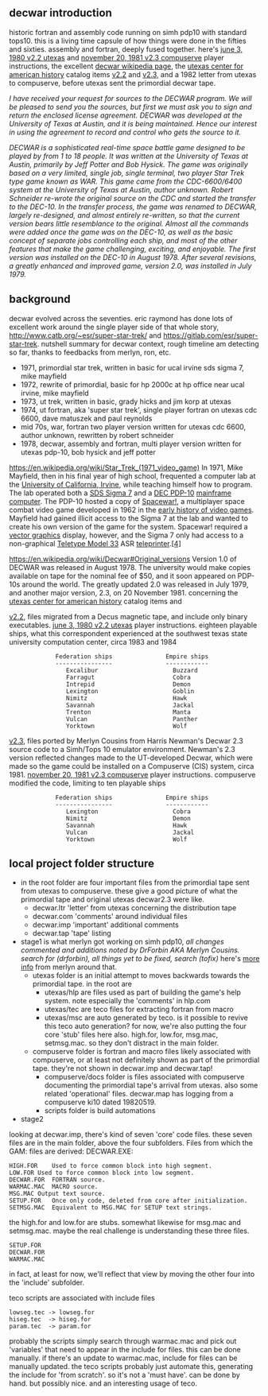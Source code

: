 ## decwar introduction

historic fortran and assembly code running on simh pdp10 with standard tops10. this is a living time capsule of how things were done in the fifties and sixties. assembly and fortran, deeply fused together. here's [june 3, 1980 v2.2 utexas](decwar22-utexas.md) and [november 20, 1981 v2.3 compuserve](decwar23-compuserve.md) player instructions, the excellent [decwar wikipedia page](https://en.wikipedia.org/wiki/Decwar), the [utexas center for american history](https://briscoecenter.org/) catalog items [v2.2](https://repositories.lib.utexas.edu/items/1aa48343-09ab-4b3b-a9f2-e2e525074a4d) and [v2.3](https://repositories.lib.utexas.edu/items/7e2ccf50-e814-4bce-91d2-a7f6440eabe4), and a 1982 letter from utexas to compuserve, before utexas sent the primordial decwar tape.

_I have received your request for sources to the DECWAR program. We will be pleased to send you the sources, but first we must ask you to sign and return the enclosed license agreement. DECWAR was developed at the University of Texas at Austin, and it is being maintained. Hence our interest in using the agreement to record and control who gets the source to it._

_DECWAR is a sophisticated real-time space battle game designed to be played by from 1 to 18 people. It was written at the University of Texas at Austin, primarily by Jeff Potter and Bob Hysick. The game was originally based on a very limited, single job, single terminal, two player Star Trek type game known as WAR. This game came from the CDC-6600/6400 system at the University of Texas at Austin, author unknown. Robert Schneider re-wrote the original source on the CDC and started the transfer to the DEC-10. In the transfer process, the game was renamed to DECWAR, largely re-designed, and almost entirely re-written, so that the current version bears little resemblance to the original. Almost all the commands were added once the game was on the DEC-10, as well as the basic concept of separate jobs controlling each ship, and most of the other features that make the game challenging, exciting, and enjoyable. The first version was installed on the DEC-10 in August 1978. After several revisions, a greatly enhanced and improved game, version 2.0, was installed in July 1979._

## background

decwar evolved across the seventies. eric raymond has done lots of excellent work around the single player side of that whole story, http://www.catb.org/~esr/super-star-trek/ and https://gitlab.com/esr/super-star-trek. nutshell summary for decwar context, rough timeline am detecting so far, thanks to feedbacks from merlyn, ron, etc.

- 1971, primordial star trek, written in basic for ucal irvine sds sigma 7, mike mayfield
- 1972, rewrite of primordial, basic for hp 2000c at hp office near ucal irvine, mike mayfield
- 1973, ut trek, written in basic, grady hicks and jim korp at utexas
- 1974, ut fortran, aka 'super star trek', single player fortran on utexas cdc 6600, dave matuszek and paul reynolds
- mid 70s, war, fortran two player version written for utexas cdc 6600, author unknown, rewritten by robert schneider
- 1978, decwar, assembly and fortran, multi player version written for utexas pdp-10, bob hysick and jeff potter

https://en.wikipedia.org/wiki/Star_Trek_(1971_video_game) In 1971, Mike Mayfield, then in his final year of high school, frequented a computer lab at the [University of California, Irvine](https://en.wikipedia.org/wiki/University_of_California,_Irvine), while teaching himself how to program. The lab operated both a [SDS Sigma 7](https://en.wikipedia.org/wiki/SDS_Sigma_series) and a [DEC PDP-10](https://en.wikipedia.org/wiki/PDP-10) [mainframe computer](https://en.wikipedia.org/wiki/Mainframe_computer). The PDP-10 hosted a copy of [Spacewar!](https://en.wikipedia.org/wiki/Spacewar!), a multiplayer space combat video game developed in 1962 in the [early history of video games](https://en.wikipedia.org/wiki/Early_history_of_video_games). Mayfield had gained illicit access to the Sigma 7 at the lab and wanted to create his own version of the game for the system. Spacewar! required a [vector graphics](https://en.wikipedia.org/wiki/Vector_graphics) display, however, and the Sigma 7 only had access to a non-graphical [Teletype Model 33](https://en.wikipedia.org/wiki/Teletype_Model_33) ASR [teleprinter](https://en.wikipedia.org/wiki/Teleprinter).[[4]](https://en.wikipedia.org/wiki/Star_Trek_(1971_video_game)#cite_note-TCC243-4)

https://en.wikipedia.org/wiki/Decwar#Original_versions Version 1.0 of DECWAR was released in August 1978. The university would make copies available on tape for the nominal fee of $50, and it soon appeared on PDP-10s around the world. The greatly updated 2.0 was released in July 1979, and another major version, 2.3, on 20 November 1981. concerning the [utexas center for american history](https://briscoecenter.org/) catalog items and 
 
[v2.2](https://repositories.lib.utexas.edu/items/1aa48343-09ab-4b3b-a9f2-e2e525074a4d), files migrated from a Decus magnetic tape, and include only binary executables. [june 3, 1980 v2.2 utexas](decwar22-utexas.md) player instructions. eighteen playable ships, what this correspondent experienced at the southwest texas state university computation center, circa 1983 and 1984

                 Federation ships               Empire ships
                 ----------------               ------------
                    Excalibur                     Buzzard
                    Farragut                      Cobra
                    Intrepid                      Demon
                    Lexington                     Goblin
                    Nimitz                        Hawk
                    Savannah                      Jackal
                    Trenton                       Manta
                    Vulcan                        Panther
                    Yorktown                      Wolf

[v2.3](https://repositories.lib.utexas.edu/items/7e2ccf50-e814-4bce-91d2-a7f6440eabe4), files ported by Merlyn Cousins from Harris Newman's Decwar 2.3 source code to a Simh/Tops 10 emulator environment. Newman's 2.3 version reflected changes made to the UT-developed Decwar, which were made so the game could be installed on a Compuserve (CIS) system, circa 1981. [november 20, 1981 v2.3 compuserve](decwar23-compuserve.md) player instructions. compuserve modified the code, limiting to ten playable ships

                 Federation ships               Empire ships
                 ----------------               ------------
                    Lexington                     Cobra
                    Nimitz                        Demon
                    Savannah                      Hawk
                    Vulcan                        Jackal
                    Yorktown                      Wolf

## local project folder structure

- in the root folder are four important files from the primordial tape sent from utexas to compuserve. these give a good picture of what the primordial tape and original utexas decwar2.3 were like.
  - decwar.ltr 'letter' from utexas concerning the distribution tape
  - decwar.com 'comments' around individual files
  - decwar.imp 'important' additional comments
  - decwar.tap 'tape' listing
- stage1 is what merlyn got working on simh pdp10, _all changes commented and additions noted by DrForbin AKA Merlyn Cousins. search for (drforbin), all things yet to be fixed, search (tofix)_ here's [more info](docs/app0-foundations.md) from merlyn around that.
  - utexas folder is an initial attempt to moves backwards towards the primordial tape. in the root are 
    - utexas/hlp are files used as part of building the game's help system. note especially the 'comments' in hlp.com
    - utexas/tec are teco files for extracting fortran from macro
    - utexas/msc are auto generated by teco. is it possible to revive this teco auto generation? for now, we're also putting the four core 'stub' files here also. high.for, low.for, msg.mac, setmsg.mac. so they don't distract in the main folder.
  - compuserve folder is fortran and macro files likely associated with compuserve, or at least not definitely shown as part of the primordial tape. they're not shown in decwar.imp and decwar.tap!
    - compuserve/docs folder is files associated with compuserve documenting the primordial tape's arrival from utexas. also some related 'operational' files. decwar.map has logging from a compuserve ki10 dated 19820519.
    - scripts folder is build automations
- stage2

looking at decwar.imp, there's kind of seven 'core' code files. these seven files are in the main folder, above the four subfolders. Files from which the GAM: files are derived: DECWAR.EXE:
    
    HIGH.FOR	Used to force common block into high segment.
    LOW.FOR	Used to force common block into low segment.
    DECWAR.FOR	FORTRAN source.
    WARMAC.MAC	MACRO source.
    MSG.MAC	Output text source.
    SETUP.FOR	Once only code, deleted from core after initialization.
    SETMSG.MAC	Equivalent to MSG.MAC for SETUP text strings.

the high.for and low.for are stubs. somewhat likewise for msg.mac and setmsg.mac. maybe the real challenge is understanding these three files.

    SETUP.FOR
    DECWAR.FOR
    WARMAC.MAC

in fact, at least for now, we'll reflect that view by moving the other four into the 'include' subfolder.

teco scripts are associated with include files

    lowseg.tec -> lowseg.for
    hiseg.tec  -> hiseg.for
    param.tec  -> param.for

probably the scripts simply search through warmac.mac and pick out 'variables' that need to appear in the include for files. this can be done manually. if there's an update to warmac.mac, include for files can be manually updated. the teco scripts probably just automate this, generating the include for 'from scratch'. so it's not a 'must have'. can be done by hand. but possibly nice. and an interesting usage of teco.
